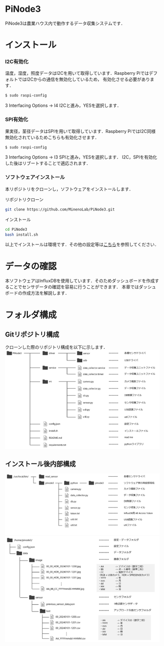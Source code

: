 # PiNode3
PiNode3は農業ハウス内で動作するデータ収集システムです．

# インストール

### I2C有効化
温度，湿度，照度データはI2Cを用いて取得しています．Raspberry PiではデフォルトではI2Cからの通信を無効化しているため，
有効化させる必要があります．
``` bash
$ sudo raspi-config
```
3 Interfacing Options -> I4 I2Cと進み，YESを選択します．

### SPI有効化
果実径，茎径データはSPIを用いて取得しています．Raspberry PiではI2C同様無効化されているためこちらも有効化させます．
``` bash
$ sudo raspi-config
```
3 Interfacing Options -> I3 SPIと進み，YESを選択します．
I2C，SPIを有効化した後はリブートすることで適応されます．

### ソフトウェアインストール
本リポジトリをクローンし，ソフトウェアをインストールします．

リポジトリクローン
``` bash
git clone https://github.com/MinenoLab/PiNode3.git
```

インストール
``` bash
cd PiNode3
bash install.sh
```

以上でインストールは環境です．その他の設定等は[こちら](https://github.com/MinenoLab/PiNode3/blob/main/docs/source/get-started/index.rst)を参照してください．

# データの確認
本ソフトウェアはInfluxDBを使用しています．そのためダッシュボードを作成することでセンサデータの確認を容易に行うことができます．
本章ではダッシュボードの作成方法を解説します．


# フォルダ構成
## Gitリポジトリ構成
クローンした際のリポジトリ構成を以下に示します．
<img src="./images/git-repository.png" alt="Gitリポジトリ構成">

## インストール後内部構成
<img src="./images/folder-software.png" alt="ソフトウェアフォルダ構成">
<img src="./images/folder-config-data.png" alt="設定・データフォルダ構成">
